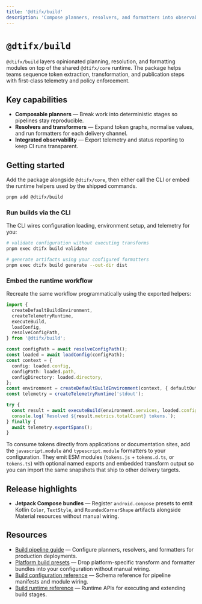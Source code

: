 ```yaml
---
title: '@dtifx/build'
description: 'Compose planners, resolvers, and formatters into observable DTIF delivery pipelines.'
---
```


# `@dtifx/build`

`@dtifx/build` layers opinionated planning, resolution, and formatting modules on top of the shared
`@dtifx/core` runtime. The package helps teams sequence token extraction, transformation, and
publication steps with first-class telemetry and policy enforcement.

## Key capabilities

- **Composable planners** — Break work into deterministic stages so pipelines stay reproducible.
- **Resolvers and transformers** — Expand token graphs, normalise values, and run formatters for
  each delivery channel.
- **Integrated observability** — Export telemetry and status reporting to keep CI runs transparent.

## Getting started

Add the package alongside `@dtifx/core`, then either call the CLI or embed the runtime helpers used
by the shipped commands.

```bash
pnpm add @dtifx/build
```

### Run builds via the CLI

The CLI wires configuration loading, environment setup, and telemetry for you:

```bash
# validate configuration without executing transforms
pnpm exec dtifx build validate

# generate artifacts using your configured formatters
pnpm exec dtifx build generate --out-dir dist
```

### Embed the runtime workflow

Recreate the same workflow programmatically using the exported helpers:

```ts
import {
  createDefaultBuildEnvironment,
  createTelemetryRuntime,
  executeBuild,
  loadConfig,
  resolveConfigPath,
} from '@dtifx/build';

const configPath = await resolveConfigPath();
const loaded = await loadConfig(configPath);
const context = {
  config: loaded.config,
  configPath: loaded.path,
  configDirectory: loaded.directory,
};
const environment = createDefaultBuildEnvironment(context, { defaultOutDir: 'dist' });
const telemetry = createTelemetryRuntime('stdout');

try {
  const result = await executeBuild(environment.services, loaded.config, telemetry.tracer);
  console.log(`Resolved ${result.metrics.totalCount} tokens.`);
} finally {
  await telemetry.exportSpans();
}
```

To consume tokens directly from applications or documentation sites, add the `javascript.module` and
`typescript.module` formatters to your configuration. They emit ESM modules (`tokens.js` +
`tokens.d.ts`, or `tokens.ts`) with optional named exports and embedded transform output so you can
import the same snapshots that ship to other delivery targets.

## Release highlights

- **Jetpack Compose bundles** — Register `android.compose` presets to emit Kotlin `Color`,
  `TextStyle`, and `RoundedCornerShape` artifacts alongside Material resources without manual
  wiring.

## Resources

- [Build pipeline guide](/guides/build-pipeline) — Configure planners, resolvers, and formatters for
  production deployments.
- [Platform build presets](/guides/build-presets) — Drop platform-specific transform and formatter
  bundles into your configuration without manual wiring.
- [Build configuration reference](/reference/build-config) — Schema reference for pipeline manifests
  and module wiring.
- [Build runtime reference](/reference/build-runtime) — Runtime APIs for executing and extending
  build stages.

